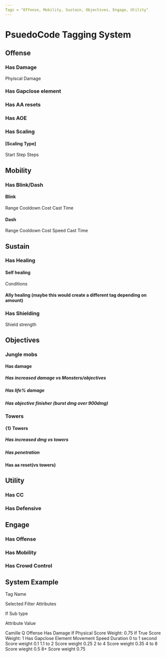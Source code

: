 ```yaml
---
Tags = "Offense, Mobility, Sustain, Objectives, Engage, Utility"
---
```


# PsuedoCode Tagging System

## Offense

### Has Damage

  Phyiscal Damage

### Has Gapclose element

### Has AA resets

### Has AOE

### Has Scaling

#### [Scaling Type]

   Start
   Step
   Steps

## Mobility

### Has Blink/Dash
  
#### Blink

   Range
   Cooldown
   Cost
   Cast Time

#### Dash

   Range
   Cooldown
   Cost
   Speed
   Cast Time

## Sustain

### Has Healing

#### Self healing

Conditions

#### Ally healing (maybe this would create a different tag depending on amount)

### Has Shielding

  Shield strength

## Objectives

### Jungle mobs

#### Has damage

##### Has increased damage vs Monsters/objectives

##### Has life% damage

##### Has objective finisher (burst dmg over 900dmg)

### Towers

#### {1} Towers

##### Has increased dmg vs towers

##### Has penetration

#### Has aa reset(vs towers)

## Utility

### Has CC

### Has Defensive

## Engage

### Has Offense

### Has Mobility

### Has Crowd Control

## System Example

Tag Name

 Selected Filter Attributes

  If Sub type

   Attribute Value

Camille Q
Offense
   Has Damage
      If Physical
         Score Weight: 0.75
      If True
         Score Weight: 1
   Has Gapclose Element
      Movement Speed
         Duration
            0 to 1 second
               Score weight
                  0.1
            1.1 to 2
               Score weight
                  0.25
            2 to 4
               Score weight
                  0.35
            4 to 8
               Score wieght
                  0.5
            8+
               Score weight
                  0.75
      
